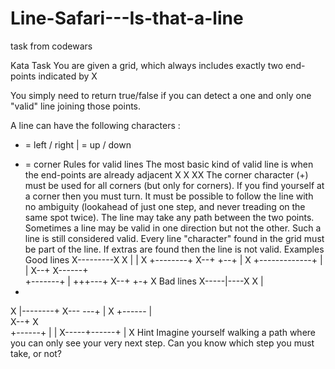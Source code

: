 # Line-Safari---Is-that-a-line
task from codewars

Kata Task
You are given a grid, which always includes exactly two end-points indicated by X

You simply need to return true/false if you can detect a one and only one "valid" line joining those points.

A line can have the following characters :

- = left / right
| = up / down
+ = corner
Rules for valid lines
The most basic kind of valid line is when the end-points are already adjacent
X
X
XX
The corner character (+) must be used for all corners (but only for corners).
If you find yourself at a corner then you must turn.
It must be possible to follow the line with no ambiguity (lookahead of just one step, and never treading on the same spot twice).
The line may take any path between the two points.
Sometimes a line may be valid in one direction but not the other. Such a line is still considered valid.
Every line "character" found in the grid must be part of the line. If extras are found then the line is not valid.
Examples
Good lines
X---------X
X
|
|
X
   +--------+
X--+        +--+
               |
               X
   +-------------+
   |             |
X--+      X------+    
   +-------+
   |      +++---+
X--+      +-+   X
Bad lines
X-----|----X
X
|
+
X
   |--------+
X---        ---+
               |
               X
   +------ 
   |              
X--+      X  
      +------+
      |      |
X-----+------+
      |
      X
Hint
Imagine yourself walking a path where you can only see your very next step. Can you know which step you must take, or not?
